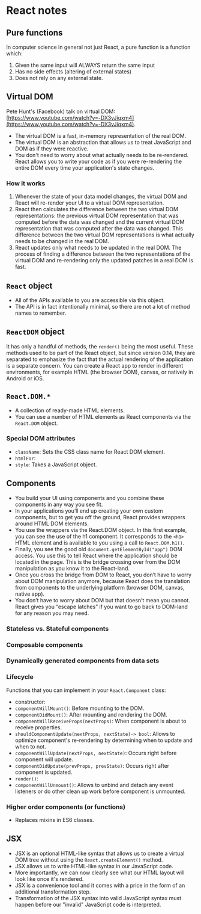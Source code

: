 # React notes

## Pure functions

In computer science in general not just React, a pure function is a function which:

1. Given the same input will ALWAYS return the same input
2. Has no side effects (altering of external states)
3. Does not rely on any external state.

## Virtual DOM

Pete Hunt's (Facebook) talk on virtual DOM: [https://www.youtube.com/watch?v=-DX3vJiqxm4](https://www.youtube.com/watch?v=-DX3vJiqxm4).

- The virtual DOM is a fast, in-memory representation of the real DOM.
- The virtual DOM is an abstraction that allows us to treat JavaScript and DOM as if they were reactive. 
- You don't need to worry about what actually needs to be re-rendered. React allows you to write your code as if you were re-rendering the entire DOM every time your application's state changes.


### How it works

1. Whenever the state of your data model changes, the virtual DOM and React will re-render your UI to a virtual DOM representation.
2. React then calculates the difference between the two virtual DOM representations: the previous virtual DOM representation that was computed before the data was changed and the current virtual DOM representation that was computed after the data was changed. This difference between the two virtual DOM representations is what actually needs to be changed in the real DOM.
3. React updates only what needs to be updated in the real DOM.
The process of finding a difference between the two representations of the virtual DOM and re-rendering only the updated patches in a real DOM is fast. 

## `React` object
- All of the APIs available to you are accessible via this object. 
- The API is in fact intentionally minimal, so there are not a lot of method names to remember.

## `ReactDOM` object
It has only a handful of methods, the `render()` being the most useful. These methods used to be part of the React object, but since version 0.14, they are separated to emphasize the fact that the actual rendering of the application is a separate concern. You can create a React app to render in different environments, for example HTML (the browser DOM), canvas, or natively in Android or iOS.


## `React.DOM.*`
- A collection of ready-made HTML elements.
- You can use a number of HTML elements as React components via the `React.DOM` object. 

### Special DOM attributes

- `className`: Sets the CSS class name for React DOM element.
- `htmlFor`: 
- `style`: Takes a JavaScript object.


## Components

- You build your UI using components and you combine these components in any way you see fit. 
- In your applications you’ll end up creating your own custom components, but to get you off the ground, React provides wrappers around HTML DOM elements.
- You use the wrappers via the React.DOM object. In this first example, you can see the use of the h1 component. It corresponds to the `<h1>` HTML element and is available to you using a call to `React.DOM.h1()`.
- Finally, you see the good old `document.getElementById("app")` DOM access. You use this to tell React where the application should be located in the page. This is the bridge crossing over from the DOM manipulation as you know it to the React-land.
- Once you cross the bridge from DOM to React, you don’t have to worry about DOM manipulation anymore, because React does the translation from components to the underlying platform (browser DOM, canvas, native app). 
- You don’t have to worry about DOM but that doesn’t mean you cannot. React gives you “escape latches” if you want to go back to DOM-land for any reason you may need.

### Stateless vs. Stateful components



### Composable components


### Dynamically generated components from data sets




### Lifecycle 

Functions that you can implement in your `React.Component` class:

- constructor:
- `componentWillMount()`: Before mounting to the DOM.
- `componentDidMount()`: After mounting and rendering the DOM.
- `componentWillReceiveProps(nextProps)`: When component is about to receive properties.
- `shouldComponentUpdate(nextProps, nextState)-> bool`: Allows to optimize component's re-rendering by determining when to update and when to not.
- `componentWillUpdate(nextProps, nextState)`: Occurs right before component will update.
- `componentDidUpdate(prevProps, prevState)`: Occurs right after component is updated.
- `render()`:
- `componentWillUnmount()`: Allows to unbind and detach any event listeners or do other clean up work before component is unmounted.


### Higher order components (or functions)

- Replaces mixins in ES6 classes.


## JSX

- JSX is an optional HTML-like syntax that allows us to create a virtual DOM tree without using the `React.createElement()` method.
- JSX allows us to write HTML-like syntax in our JavaScript code. 
- More importantly, we can now clearly see what our HTML layout will look like once it's rendered. 
- JSX is a convenience tool and it comes with a price in the form of an additional transformation step. 
- Transformation of the JSX syntax into valid JavaScript syntax must happen before our "invalid" JavaScript code is interpreted.
